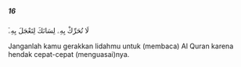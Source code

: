 ##### 16

<span class="ayah">لَا تُحَرِّكْ بِهِۦ لِسَانَكَ لِتَعْجَلَ بِهِۦٓ</span>

<span class="ayah_translation">Janganlah kamu gerakkan lidahmu untuk (membaca) Al Quran karena hendak cepat-cepat (menguasai)nya.</span>
